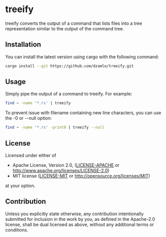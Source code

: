 # treeify

treeify converts the output of a command that lists files into a tree representation similar to the output of the command tree.

## Installation

You can install the latest version using cargo with the following command:
```bash
cargo install --git https://github.com/dzamlo/treeify.git
```

## Usage

Simply pipe the output of a command to treeify. For example:
```bash
find ~ -name '*.rs' | treeify
```

To prevent issue with filename containing new line characters, you can use the -0 or --null option:
```bash
find ~ -name '*.rs' -print0 | treeify --null
```

## License

Licensed under either of

 * Apache License, Version 2.0, ([LICENSE-APACHE](LICENSE-APACHE) or http://www.apache.org/licenses/LICENSE-2.0)
 * MIT license ([LICENSE-MIT](LICENSE-MIT) or http://opensource.org/licenses/MIT)

at your option.

## Contribution

Unless you explicitly state otherwise, any contribution intentionally
submitted for inclusion in the work by you, as defined in the Apache-2.0
license, shall be dual licensed as above, without any additional terms or
conditions.
